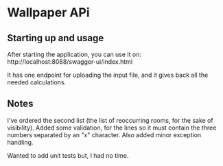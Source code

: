 # Wallpaper APi

## Starting up and usage
After starting the application, you can use it on: 
http://localhost:8088/swagger-ui/index.html

It has one endpoint for uploading the input file, and it gives back all the needed calculations.

## Notes
I've ordered the second list (the list of reoccurring rooms, for the sake of visibility).
Added some validation, for the lines so it must contain the three numbers separated by an "x" character.
Also added minor exception handling.

Wanted to add unit tests but, I had no time.

